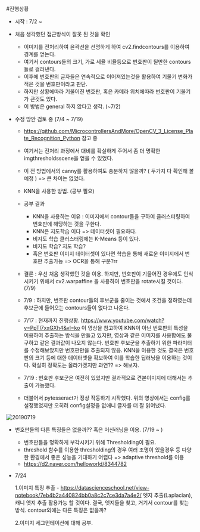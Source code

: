 #진행상황

- 시작 : 7/2 ~
- 처음 생각했던 접근방식이 잘못 된 것을 확인
  - 이미지를 전처리하여 윤곽선을 선명하게 하여 cv2.findcontours를 이용하여 경계를 얻는다.
  - 여기서 contours들의 크기, 가로 세율 비율등으로 번호판이 될만한 contours들로 걸러낸다.
  - 이후에 번호판의 글자들은 연속적으로 이어져있는것을 활용하여 기울기 변화가 적은 것을 번호판이라고 판단.
  - 하지만 상황에따라 기울어진 번호판, 혹은 카메라 위치에따라 번호판이 기울기가 큰것도 있다.
  - 이 방법은 general 하지 않다고 생각. (~7/2)


- 수정 방안 검토 중 (7/4 ~ 7/19)
  - https://github.com/MicrocontrollersAndMore/OpenCV_3_License_Plate_Recognition_Python 참고 중
  - 여기서는 전처리 과정에서 대비를 확실하게 주어서 좀 더 명확한 imgthresholdsscene을 얻을 수 있었다.
  - 이 전 방법에서의 canny를 활용하여도 충분하지 않을까? ( 두가지 다 확인해 볼 예정 ) => 큰 차이는 없었다.
  - KNN을 사용한 방법. (공부 필요)
  
  - 공부 결과
    - KNN을 사용하는 이유 : 이미지에서 contour들을 구하여 클러스터링하여 번호판에 해당하는 것을 구한다.
    - KNN은 지도학습 이다 => 데이터셋이 필요하다.
    - 비지도 학습 클러스터링에는 K-Means 등이 있다.
    - 비지도 학습? 지도 학습?
    - 혹은 번호판 이미지 데이터셋이 있다면 학습을 통해 새로운 이미지에서 번호판 추출가능 => OCR을 통해 구분?rr
    
  - 결론 : 우선 처음 생각했던 것을 이용. 하지만, 번호판이 기울어진 경우에도 인식시키기 위해서 cv2.warpaffine 을 사용하여 번호판을 rotate시킬 것이다.
    (7/9)
    
  - 7/9 : 하지만, 번호판 contour들의 후보군을 줄이는 것에서 조건을 정하였는데 후보군에 들어오는 contours들이 없다고 나온다.
  
  - 7/17 : 현재까지 진행상황. https://www.youtube.com/watch?v=PpTl7xxGXh4&vl=ko 이 영상을 참고하여 KNN이 아닌 번호판의 특성을 이용하여 추출하는 방식을 만들고 있지만, 영상과 같은 이미지를 사용함에도 불구하고 같은 결과값이 나오지 않는다. 번호판 후보군을 추출하기 위한 파라미터를 수정해보았지만 번호판만을 추출되지 않음. 
  KNN을 이용한 것도 결국은 번호판의 크기 등에 대한 데이터셋을 확보하여 이를 학습한 딥러닝을 이용하는 것이다. 확실히 정확도는 올라가겠지만 과연?? => 해보자.
  
  - 7/19 : 번호판 후보군은 여전히 있었지만 결과적으로 견본이미지에 대해서는 추출이 가능했다. 
  - 더불어서 pytesseract가 정상 작동하기 시작했다. 위의 영상에서는 config를 설정했었지만 오히려 config설정을 없애니 글자를 더 잘 읽어냈다.
  

  
![20190719](https://user-images.githubusercontent.com/38280229/61512166-fe6b2700-aa33-11e9-870e-d676c7e80b09.png)


  - 번호판들의 다른 특징들은 없을까?? 혹은 머신러닝을 이용. (7/19 ~ ) 
    - 번호판들을 명확하게 부각시키기 위해 Thresholding이 필요.
    - threshold 함수를 이용한 thresholding의 경우 여러 조명이 있을경우 등 다양한 환경에서 좋은 성능을 기대하기 어렵다 => adaptive threshold를 이용
    - https://d2.naver.com/helloworld/8344782 
  
  - 7/24 
    
    1.이미지 특징 추출 - https://datascienceschool.net/view-notebook/7eb4b2a440824bb0a8c2c7ce3da7a4e2/
      엣지 추출(Laplacian), 캐니 엣지 추출 활용가능 할 것이다. 
      결국, 엣지들을 찾고, 거기서 contour를 찾는 방식. contour외에는 다른 특징은 없을까? 
    
    2.이미지 세그먼테이션에 대해 공부.
  

